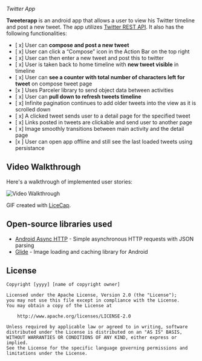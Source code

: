  *Twitter App*

**Tweeterapp** is an android app that allows a user to view his Twitter timeline and post a new tweet. The app utilizes [Twitter REST API](https://dev.twitter.com/rest/public). It also has the following functionalities:


  - [ x] User can **compose and post a new tweet**
  - [ x] User can click a “Compose” icon in the Action Bar on the top right
  - [ x] User can then enter a new tweet and post this to twitter
  - [ x] User is taken back to home timeline with **new tweet visible** in timeline
  - [ x] User can **see a counter with total number of characters left for tweet** on compose tweet page
  - [x ] Uses Parceler library to send object data between activities
  - [ x] User can **pull down to refresh tweets timeline**
  - [ x] Infinite pagination continues to add older tweets into the view as it is scrolled down
  - [ x] A clicked tweet sends user to a detail page for the specified tweet
  - [ x] Links posted in tweets are clickable and send user to another page
  - [ x] Image smoothly transitions between main activity and the detail page
  - [x ] User can open app offline and still see the last loaded tweets using persistance




## Video Walkthrough

Here's a walkthrough of implemented user stories:

<img src='https://github.com/advaithrai/Tweetapp_2/blob/master/second%20tweet%20app%20thingamajig.gif?raw=true' title='Video Walkthrough' width='' alt='Video Walkthrough' />

GIF created with [LiceCap](http://www.cockos.com/licecap/).

## Open-source libraries used

- [Android Async HTTP](https://github.com/codepath/CPAsyncHttpClient) - Simple asynchronous HTTP requests with JSON parsing
- [Glide](https://github.com/bumptech/glide) - Image loading and caching library for Android

## License

    Copyright [yyyy] [name of copyright owner]

    Licensed under the Apache License, Version 2.0 (the "License");
    you may not use this file except in compliance with the License.
    You may obtain a copy of the License at

        http://www.apache.org/licenses/LICENSE-2.0

    Unless required by applicable law or agreed to in writing, software
    distributed under the License is distributed on an "AS IS" BASIS,
    WITHOUT WARRANTIES OR CONDITIONS OF ANY KIND, either express or implied.
    See the License for the specific language governing permissions and
    limitations under the License.

